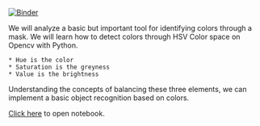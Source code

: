 [![Binder](https://mybinder.org/badge_logo.svg)](https://mybinder.org/v2/gh/ajayg51/detect-colors/main?filepath=Detecting_colors.ipynb)

We will analyze a basic but important tool for identifying colors through a mask. 
We will learn how to detect colors through HSV Color space on Opencv with Python.

```HSV corresponds to: 
* Hue is the color 
* Saturation is the greyness 
* Value is the brightness
```
Understanding the concepts of balancing these three elements, we can implement a basic object recognition based on colors.

[Click here](https://bit.ly/2SiYgr1) to open notebook.
